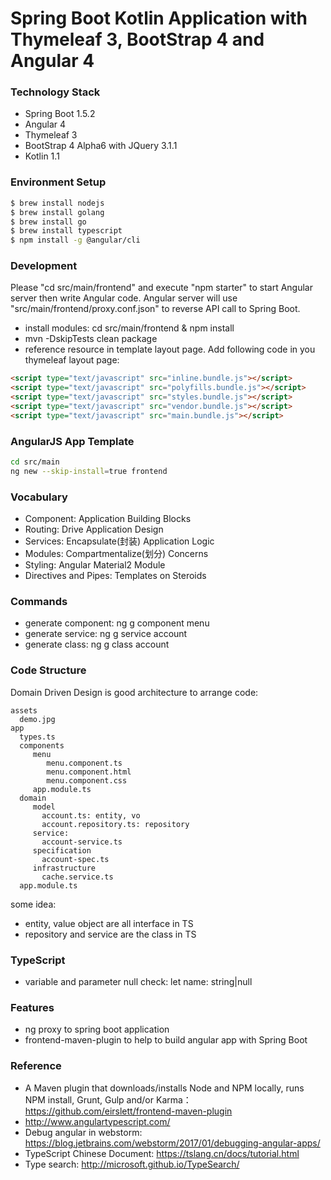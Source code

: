 Spring Boot Kotlin Application with Thymeleaf 3, BootStrap 4 and Angular 4
==========================================================================


### Technology Stack

* Spring Boot 1.5.2
* Angular 4
* Thymeleaf 3
* BootStrap 4 Alpha6 with JQuery 3.1.1
* Kotlin 1.1

### Environment Setup

```bash
$ brew install nodejs
$ brew install golang
$ brew install go
$ brew install typescript
$ npm install -g @angular/cli
```

### Development

Please "cd src/main/frontend" and execute "npm starter" to start Angular server then write Angular code.
Angular server will use "src/main/frontend/proxy.conf.json" to reverse API call to Spring Boot.

* install modules: cd src/main/frontend & npm install
* mvn -DskipTests clean package
* reference resource in template layout page. Add following code in you thymeleaf layout page:

```html
<script type="text/javascript" src="inline.bundle.js"></script>
<script type="text/javascript" src="polyfills.bundle.js"></script>
<script type="text/javascript" src="styles.bundle.js"></script>
<script type="text/javascript" src="vendor.bundle.js"></script>
<script type="text/javascript" src="main.bundle.js"></script>
```

### AngularJS App Template

```bash
cd src/main
ng new --skip-install=true frontend
```

### Vocabulary

* Component: Application Building Blocks
* Routing: Drive Application Design
* Services: Encapsulate(封装) Application Logic
* Modules: Compartmentalize(划分) Concerns
* Styling: Angular Material2 Module
* Directives and Pipes: Templates on Steroids

### Commands

* generate component: ng g component menu
* generate service: ng g service account
* generate class: ng g class account

### Code Structure
Domain Driven Design is good architecture to arrange code:

```
assets
  demo.jpg
app
  types.ts
  components
     menu
        menu.component.ts
        menu.component.html
        menu.component.css
     app.module.ts
  domain
     model
       account.ts: entity, vo 
       account.repository.ts: repository
     service:
       account-service.ts
     specification
       account-spec.ts
     infrastructure
       cache.service.ts
  app.module.ts
```
some idea:

* entity, value object are all interface in TS
* repository and service are the class in TS

### TypeScript

* variable and parameter null check: let name: string|null

### Features

* ng proxy to spring boot application
* frontend-maven-plugin to help to build angular app with Spring Boot

### Reference

* A Maven plugin that downloads/installs Node and NPM locally, runs NPM install, Grunt, Gulp and/or Karma： https://github.com/eirslett/frontend-maven-plugin
* http://www.angulartypescript.com/
* Debug angular in webstorm:  https://blog.jetbrains.com/webstorm/2017/01/debugging-angular-apps/
* TypeScript Chinese Document: https://tslang.cn/docs/tutorial.html
* Type search: http://microsoft.github.io/TypeSearch/
